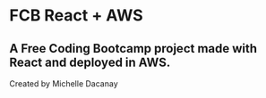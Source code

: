 # FCB React + AWS
A Free Coding Bootcamp project made with React and deployed in AWS.
---
Created by Michelle Dacanay